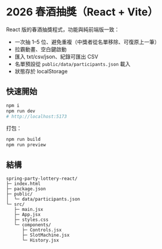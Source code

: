 # 2026 春酒抽獎（React + Vite）

React 版的春酒抽獎程式，功能與純前端版一致：
- 一次抽 1–5 位、避免重複（中獎者從名單移除、可復原上一筆）
- 拉霸動畫、空白鍵啟動
- 匯入 txt/csv/json、紀錄可匯出 CSV
- 名單預設從 `public/data/participants.json` 載入
- 狀態存於 localStorage

## 快速開始

```bash
npm i
npm run dev
# http://localhost:5173
```

打包：
```bash
npm run build
npm run preview
```

## 結構

```
spring-party-lottery-react/
├─ index.html
├─ package.json
├─ public/
│  └─ data/participants.json
└─ src/
   ├─ main.jsx
   ├─ App.jsx
   ├─ styles.css
   └─ components/
      ├─ Controls.jsx
      ├─ SlotMachine.jsx
      └─ History.jsx
```
